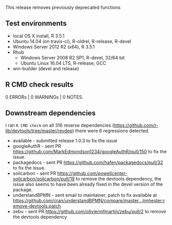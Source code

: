 This release removes previously deprecated functions

## Test environments

* local OS X install, R 3.5.1
* Ubuntu 14.04 (on travis-ci), R-oldrel, R-release, R-devel
* Windows Server 2012 R2 (x64), R 3.5.1
* Rhub
  * Windows Server 2008 R2 SP1, R-devel, 32/64 bit
  * Ubuntu Linux 16.04 LTS, R-release, GCC
* win-builder (devel and release)

## R CMD check results

0 ERRORs | 0 WARNINGs | 0 NOTES.

## Downstream dependencies

I ran `R CMD check` on all 316 reverse dependencies
(https://github.com/r-lib/devtools/tree/master/revdep) there were 6 regressions
detected.

* available - submitted release 1.0.3 to fix the issue
* googleAuthR - sent PR https://github.com/MarkEdmondson1234/googleAuthR/pull/150 to fix the issue.
* packagedocs - sent PR https://github.com/hafen/packagedocs/pull/32 to fix the issue.
* soilcarbon - sent PR
  https://github.com/powellcenter-soilcarbon/soilcarbon/pull/19 to remove the
  devtools dependency, the issue also seems to have been already fixed in the
  devel version of the package.
* understandBPMN - sent email to maintainer, patch to fix available at
  https://github.com/cran/understandBPMN/compare/master...jimhester:remove-devtools.patch
* zebu - sent PR https://github.com/oliviermfmartin/zebu/pull/2 to remove the devtools dependency
